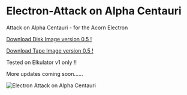 # Electron-Attack on Alpha Centauri

Attack on Alpha Centauri - for the Acorn Electron

[Download Disk Image version 0.5 !](https://github.com/Snuggsy187/Electron-Attack-on-Alpha-Centauri/raw/main/Releases/Attack-E-v.0.5.ssd)

[Download Tape Image version 0.5 !](https://github.com/Snuggsy187/Electron-Attack-on-Alpha-Centauri/raw/main/Releases/Attack-E-v.0.5.uef)

Tested on Elkulator v1 only !!

More updates coming soon......

![Electron Attack on Alpha Centauri](https://github.com/Snuggsy187/Electron-Attack-on-Alpha-Centauri/tree/main/png/ElkAttack1.png)
